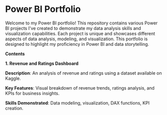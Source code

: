 # Power BI Portfolio
Welcome to my Power BI portfolio! This repository contains various Power BI projects I've created to demonstrate my data analysis skills and visualization capabilities.
Each project is unique and showcases different aspects of data analysis, modeling, and visualization.
This portfolio is designed to highlight my proficiency in Power BI and data storytelling.

**Contents**

**1. Revenue and Ratings Dashboard**

**Description**: An analysis of revenue and ratings using a dataset available on Kaggle.

**Key Features**: Visual breakdown of revenue trends, ratings analysis, and KPIs for business insights.

**Skills Demonstrated**: Data modeling, visualization, DAX functions, KPI creation.
